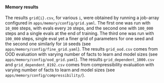 #### Memory results

The results `grid{i}.csv`, for various `i`, were obtained by running a job-array configured in `apps/memory/config/grid.yaml`.
The first one was run with `10_000` steps, with evals every `20` steps, and the second one with `100_000` steps and a single evals at the end of training.
The third one was run with `100_000` steps, single eval yet a finer grid of parameters for one seed and the second one similarly for `10` seeds (see `apps/memory/config/fine_grid.yaml`).
The results `grid_ood.csv` comes from OOD evaluation with varying number of facts to learn and model sizes (see `apps/memory/config/ood_grid.yaml`).
The results `grid_dependent_1000.csv` and `grid_dependent_8192.csv` comes from compressibility evaluation with varying number of facts to learn and model sizes (see `apps/memory/config/compressibility/`).